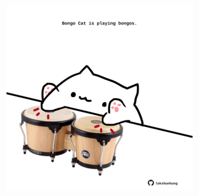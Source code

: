 <!-- built at 21/01/2021, 23:26:09 UTC -->
<p align="center">
  <img width="500" height="500" src="./ReadmeImage.svg">
</p>
